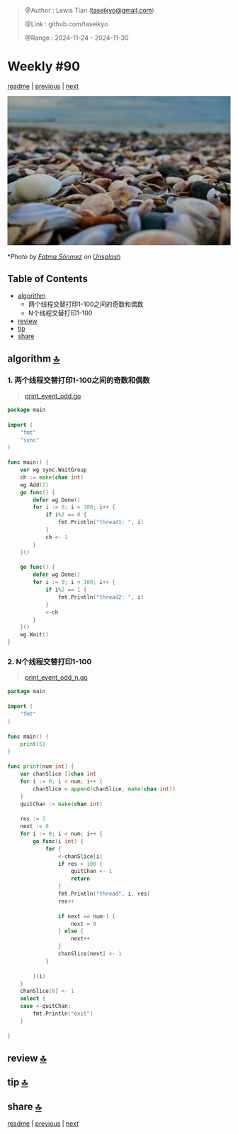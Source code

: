 > @Author  : Lewis Tian (taseikyo@gmail.com)
>
> @Link    : github.com/taseikyo
>
> @Range   : 2024-11-24 - 2024-11-30

# Weekly #90

[readme](../README.md) | [previous](202411W3.md) | [next](202412W1.md)

![](../images/2024/11/fatma-sonmez-zF-ZOyuL_is-unsplash.jpg "Weekly #90")

\**Photo by [Fatma Sönmez](https://unsplash.com/@fsonmez) on [Unsplash](https://unsplash.com/photos/a-beach-filled-with-lots-of-sea-shells-under-a-cloudy-sky-zF-ZOyuL_is)*

## Table of Contents

- [algorithm](#algorithm-)
	- 两个线程交替打印1-100之间的奇数和偶数
	- N个线程交替打印1-100
- [review](#review-)
- [tip](#tip-)
- [share](#share-)

## algorithm [🔝](#weekly-90)

### 1. 两个线程交替打印1-100之间的奇数和偶数

> [print_event_odd.go](../code/print_event_odd.go)

```go
package main

import (
	"fmt"
	"sync"
)

func main() {
	var wg sync.WaitGroup
	ch := make(chan int)
	wg.Add(2)
	go func() {
		defer wg.Done()
		for i := 0; i < 100; i++ {
			if i%2 == 0 {
				fmt.Println("thread1: ", i)
			}
			ch <- 1
		}
	}()

	go func() {
		defer wg.Done()
		for i := 0; i < 100; i++ {
			if i%2 == 1 {
				fmt.Println("thread2: ", i)
			}
			<-ch
		}
	}()
	wg.Wait()
}
```

### 2. N个线程交替打印1-100

> [print_event_odd_n.go](../code/print_event_odd_n.go)

```go
package main

import (
	"fmt"
)

func main() {
	print(5)
}

func print(num int) {
	var chanSlice []chan int
	for i := 0; i < num; i++ {
		chanSlice = append(chanSlice, make(chan int))
	}
	quitChan := make(chan int)

	res := 1
	next := 0
	for i := 0; i < num; i++ {
		go func(i int) {
			for {
				<-chanSlice[i]
				if res > 100 {
					quitChan <- 1
					return
				}
				fmt.Println("thread", i, res)
				res++

				if next == num-1 {
					next = 0
				} else {
					next++
				}
				chanSlice[next] <- 1
			}

		}(i)
	}
	chanSlice[0] <- 1
	select {
	case <-quitChan:
		fmt.Println("exit")
	}

}
```

## review [🔝](#weekly-90)

## tip [🔝](#weekly-90)

## share [🔝](#weekly-90)

[readme](../README.md) | [previous](202411W3.md) | [next](202412W1.md)
